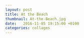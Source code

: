 ```yaml
---
layout: post
title: At the Beach
thumbnail: At-the-Beach.jpg
date:   2016-11-05 19:15:00 +0100
categories: collages
---
```

